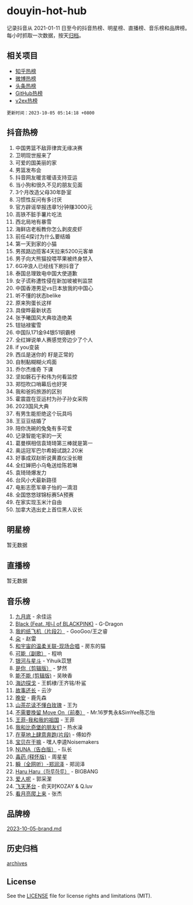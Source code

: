 # douyin-hot-hub

记录抖音从 2021-01-11 日至今的抖音热榜、明星榜、直播榜、音乐榜和品牌榜。每小时抓取一次数据，按天[归档](archives)。

## 相关项目

- [知乎热榜](https://github.com/lonnyzhang423/zhihu-hot-hub)
- [微博热榜](https://github.com/lonnyzhang423/weibo-hot-hub)
- [头条热榜](https://github.com/lonnyzhang423/toutiao-hot-hub)
- [GitHub热榜](https://github.com/lonnyzhang423/github-hot-hub)
- [v2ex热榜](https://github.com/lonnyzhang423/v2ex-hot-hub)


`更新时间：2023-10-05 05:14:18 +0800`

## 抖音热榜

1. 中国男篮不敌菲律宾无缘决赛
1. 卫明现世报来了
1. 可爱的国美丽的家
1. 男篮发布会
1. 抖音网友暖言暖语支持亚运
1. 当小狗和很久不见的朋友见面
1. 3个月改造父母30年卧室
1. 习惯性反问有多讨厌
1. 官方辟谣举报违章1分钟赚3000元
1. 高铁不脏手薯片吃法
1. 西北局地有暴雪
1. 海鲜店老板教你怎么剥皮皮虾
1. 前任4探讨为什么要结婚
1. 第一天到家的小猫
1. 男孩路边揽客4天拉来5200元客单
1. 男子向大熊猫投喂苹果被终身禁入
1. 6G冲浪人已经线下刷抖音了
1. 泰国总理致电中国大使道歉
1. 女子谎称遭性侵在新加坡被判监禁
1. 中国香港男足vs日本放我的中国心
1. 听不懂的状态belike
1. 原来狗蛋长这样
1. 具俊晔最新状态
1. 张予曦国风大典妆造绝美
1. 钮钴禄蜜雪
1. 中国队171金94银51铜霸榜
1. 全红婵说单人赛感觉旁边少了个人
1. if you变装
1. 西瓜是迷你的 籽是正常的
1. 自制黏糊糊火鸡面
1. 乔尔杰维奇 下课
1. 坚如磐石于和伟为何看监控
1. 郑恺吹口哨幕后也好哭
1. 我和爸妈旅游的区别
1. 霍震霆在亚运村为孙子孙女采购
1. 2023国风大典
1. 有男生能拒绝这个玩具吗
1. 王豆豆结婚了
1. 陪你洗碗的兔兔有多可爱
1. 记录智能宅家的一天
1. 葛曼棋相信袁琦琦第三棒就是第一
1. 奥运冠军巴尔希姆试跳2.20米
1. 好事成双赵昕说黄嘉仪没长眼
1. 全红婵把小乌龟送给陈若琳
1. 袁琦琦爆发力
1. 台风小犬最新路径
1. 电影志愿军章子怡的一滴泪
1. 全国悠悠球锦标赛5A预赛
1. 在家实现玉米汁自由
1. 加拿大选出史上首位黑人议长

## 明星榜

暂无数据

## 直播榜

暂无数据

## 音乐榜

1. [九月底](https://sf6-cdn-tos.douyinstatic.com/obj/tos-cn-ve-2774/oMfewG4PDTFhF8iz3OGQ7ABH5i6fCgnMaoCbzZ) - 余佳运
1. [Black (Feat. 제니 of BLACKPINK)](https://sf3-cdn-tos.douyinstatic.com/obj/tos-cn-ve-2774/2eb92e2debbe4fe0a552bc099aef7f28) - G-Dragon
1. [我的纸飞机（片段2）](https://sf6-cdn-tos.douyinstatic.com/obj/tos-cn-ve-2774/oM2ZrKcg2CD5AeRB2gkeXOFB1IxAGJdZPazYHf) - GooGoo/王之睿
1. [朵](https://sf6-cdn-tos.douyinstatic.com/obj/tos-cn-ve-2774/932f5bdfcd7c47b880525e92ab8a4999) - 赵雷
1. [和宇宙的温柔关联-现场合唱](https://sf6-cdn-tos.douyinstatic.com/obj/tos-cn-ve-2774/o0hONGDYQBgk0e5bqDeQOonVmncA6tC2nBwZLT) - 房东的猫
1. [可能（副歌）](https://sf6-cdn-tos.douyinstatic.com/obj/tos-cn-ve-2774/cde1731888894259b333569393c2fb51) - 程响
1. [银河与星斗](https://sf3-cdn-tos.douyinstatic.com/obj/tos-cn-ve-2774/3cc0bf5f0ef140f7b6743a631bcf3c58) - Yihuik苡慧
1. [是你（剪辑版）](https://sf6-cdn-tos.douyinstatic.com/obj/tos-cn-ve-2774/46019dae783c4c969944217fe1cfafc4) - 梦然
1. [能不能 (剪辑版)](https://sf6-cdn-tos.douyinstatic.com/obj/tos-cn-ve-2774/fc4a6c45b4a34277ba4088e1d7fdff98) - 吴映香
1. [海边探戈](https://sf6-cdn-tos.douyinstatic.com/obj/tos-cn-ve-2774/os9gE0VQCGqt6VQkZDyBBYvfSDY0QFe3vVmubn) - 王鹤棣/王齐铭/朴鲨
1. [故事还长](https://sf6-cdn-tos.douyinstatic.com/obj/tos-cn-ve-2774/30a26758c8594f0ab81ac675c33ee2c5) - 云汐
1. [晚安](https://sf6-cdn-tos.douyinstatic.com/obj/tos-cn-ve-2774/a724c5e224464218839820f4e4fd632f) - 鹿先森
1. [山茶花读不懂白玫瑰](https://sf6-cdn-tos.douyinstatic.com/obj/tos-cn-ve-2774/osfn8B7DktrRHEPJgPCfDbw7QDQEkwC16BxZg9) - 王为
1. [不需要挽留 Move On（前奏）](https://sf6-cdn-tos.douyinstatic.com/obj/tos-cn-ve-2774/ooCBhgCCkF4nExzQL9WZSUbitfA8IsDkgQIYhe) - Mr.16罗隽永&SimYee陈芯怡
1. [王菲-我和我的祖国](https://sf6-cdn-tos.douyinstatic.com/obj/tos-cn-ve-2774/3ef0f373017541e18566595c96123cab) - 王菲
1. [我和比奇堡的朋友们](https://sf3-cdn-tos.douyinstatic.com/obj/tos-cn-ve-2774/f0505db981ea4a6d91453a15924a82aa) - 热水澡
1. [在草地上肆意奔跑(片段)](https://sf3-cdn-tos.douyinstatic.com/obj/tos-cn-ve-2774/8831d494742f45dabdfa8adb8b817259) - 傅如乔
1. [宝贝在干嘛](https://sf6-cdn-tos.douyinstatic.com/obj/tos-cn-ve-2774/okW4hBCfJI5B2ZEgTCtikhMW7IafzNrBQIYkpJ) - 嘿人李逵Noisemakers
1. [NUNA（告白版）](https://sf3-cdn-tos.douyinstatic.com/obj/tos-cn-ve-2774/a65828cbd8ce41a78a430a58b49f4feb) - 队长
1. [毒药 (释怀版)](https://sf3-cdn-tos.douyinstatic.com/obj/tos-cn-ve-2774/oYILMEAzspdZBIzy4frJNB8ZHPHWAhiwowd4Ad) - 周星星
1. [瞬（全网听）-郑润泽](https://sf6-cdn-tos.douyinstatic.com/obj/tos-cn-ve-2774/o4Vb9eJZClCZTnRQYy0BRSeHGrDtrkrQgIBvQt) - 郑润泽
1. [Haru Haru（하루하루）](https://sf3-cdn-tos.douyinstatic.com/obj/tos-cn-ve-2774/940c04aa98154ee7bdbaaa2ad9f28aec) - BIGBANG
1. [爱人呢](https://sf3-cdn-tos.douyinstatic.com/obj/tos-cn-ve-2774/2041dc10f3c442f1992b439a00eaf2ba) - 郭采潔
1. [飞天茅台](https://sf6-cdn-tos.douyinstatic.com/obj/tos-cn-ve-2774/o4GhTV5kIuMWmC2Ai1WzNglssgBfQaqQCSLxUU) - 俞天时KOZAY & Q.luv
1. [看月亮爬上来](https://sf3-cdn-tos.douyinstatic.com/obj/tos-cn-ve-2774/356c324112764016b25295e535f2daf0) - 张杰

## 品牌榜

[2023-10-05-brand.md](archives/2023-10-05-brand.md)

## 历史归档

[archives](archives)

## License

See the [LICENSE](LICENSE) file for license rights and limitations (MIT).
